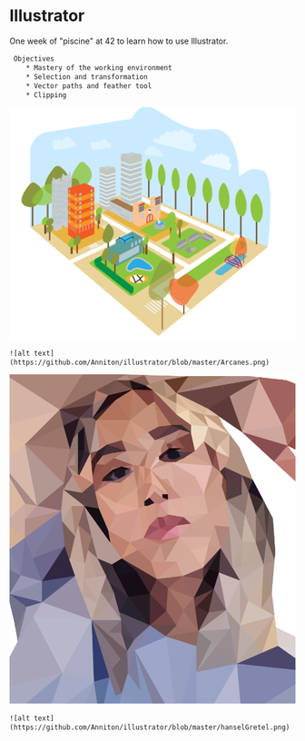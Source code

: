 # Illustrator

One week of "piscine" at 42 to learn how to use Illustrator.

```
 Objectives
	* Mastery of the working environment
	* Selection and transformation
	* Vector paths and feather tool
	* Clipping
```	
	
![alt text](https://github.com/Anniton/illustrator/blob/master/bigCityLife.png)
```
![alt text](https://github.com/Anniton/illustrator/blob/master/Arcanes.png)
```
![alt text](https://github.com/Anniton/illustrator/blob/master/lowPoly.png)
```
![alt text](https://github.com/Anniton/illustrator/blob/master/hanselGretel.png)
```

